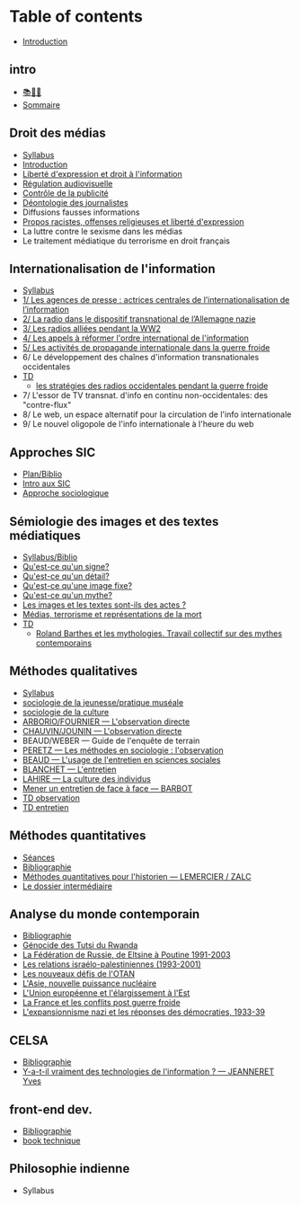 # Table of contents

* [Introduction](README.md)

## intro

* [📚🧠💢](intro/undefined.md)
* [Sommaire](intro/sommaire.md)

## Droit des médias

* [Syllabus](droit-des-medias/syllabus.md)
* [Introduction](droit-des-medias/introduction.md)
* [Liberté d'expression et droit à l'information](droit-des-medias/liberte-dexpression-et-droit-a-linformation.md)
* [Régulation audiovisuelle](droit-des-medias/regulation-audiovisuelle.md)
* [Contrôle de la publicité](droit-des-medias/controle-de-la-publicite.md)
* [Déontologie des journalistes](droit-des-medias/deontologie-des-journalistes.md)
* Diffusions fausses informations
* [Propos racistes, offenses religieuses et liberté d'expression](droit-des-medias/propos-racistes-offenses-religieuses-et-liberte-dexpression.md)
* La luttre contre le sexisme dans les médias
* Le traitement médiatique du terrorisme en droit français

## Internationalisation de l'information

* [Syllabus](internationalisation-de-linformation/syllabus.md)
* [1/ Les agences de presse : actrices centrales de l’internationalisation de l’information](internationalisation-de-linformation/1-les-agences-de-presse-actrices-centrales-de-linternationalisation-de-linformation.md)
* [2/ La radio dans le dispositif transnational de l’Allemagne nazie](internationalisation-de-linformation/2-la-radio-dans-le-dispositif-transnational-de-lallemagne-nazie.md)
* [3/ Les radios alliées pendant la WW2](internationalisation-de-linformation/3-les-radios-alliees-pendant-la-ww2.md)
* [4/ Les appels à réformer l'ordre international de l'information](internationalisation-de-linformation/4-les-appels-a-reformer-lordre-international-de-linformation.md)
* [5/ Les activités de propagande internationale dans la guerre froide](internationalisation-de-linformation/5-les-activites-de-propagande-internationale-dans-la-guerre-froide.md)
* 6/ Le développement des chaînes d'information transnationales occidentales
* [TD](internationalisation-de-linformation/td/README.md)
  * [les stratégies des radios occidentales pendant la guerre froide](internationalisation-de-linformation/td/les-strategies-des-radios-occidentales-pendant-la-guerre-froide.md)
* 7/ L'essor de TV transnat. d'info en continu non-occidentales: des "contre-flux"
* 8/ Le web, un espace alternatif pour la circulation de l'info internationale
* 9/ Le nouvel oligopole de l'info internationale à l'heure du web

## Approches SIC

* [Plan/Biblio](approches-sic/plan-biblio.md)
* [Intro aux SIC](approches-sic/intro-aux-sic.md)
* [Approche sociologique](approches-sic/approche-sociologique.md)

## Sémiologie des images et des textes médiatiques

* [Syllabus/Biblio](semiologie-des-images-et-des-textes-mediatiques/syllabus-biblio.md)
* [Qu'est-ce qu'un signe?](semiologie-des-images-et-des-textes-mediatiques/quest-ce-quun-signe.md)
* [Qu'est-ce qu'un détail?](semiologie-des-images-et-des-textes-mediatiques/quest-ce-quun-detail.md)
* [Qu'est-ce qu'une image fixe?](semiologie-des-images-et-des-textes-mediatiques/quest-ce-quune-image-fixe.md)
* [Qu'est-ce qu'un mythe?](semiologie-des-images-et-des-textes-mediatiques/quest-ce-quun-mythe.md)
* [Les images et les textes sont-ils des actes ?](semiologie-des-images-et-des-textes-mediatiques/les-images-et-les-textes-sont-ils-des-actes.md)
* [Médias, terrorisme et représentations de la mort](semiologie-des-images-et-des-textes-mediatiques/medias-terrorisme-et-representations-de-la-mort.md)
* [TD](semiologie-des-images-et-des-textes-mediatiques/td/README.md)
  * [Roland Barthes et les mythologies. Travail collectif sur des mythes contemporains](semiologie-des-images-et-des-textes-mediatiques/td/roland-barthes-et-les-mythologies.-travail-collectif-sur-des-mythes-contemporains.md)

## Méthodes qualitatives

* [Syllabus](methodes-qualitatives/syllabus.md)
* [sociologie de la jeunesse/pratique muséale](methodes-qualitatives/sociologie-de-la-jeunesse-pratique-museale.md)
* [sociologie de la culture](methodes-qualitatives/sociologie-de-la-culture.md)
* [ARBORIO/FOURNIER — L'observation directe](methodes-qualitatives/arborio-fournier-lobservation-directe.md)
* [CHAUVIN/JOUNIN — L'observation directe](methodes-qualitatives/chauvin-jounin-lobservation-directe.md)
* BEAUD/WEBER — Guide de l'enquête de terrain
* [PERETZ — Les méthodes en sociologie : l'observation](methodes-qualitatives/peretz-les-methodes-en-sociologie-lobservation.md)
* [BEAUD — L'usage de l'entretien en sciences sociales](methodes-qualitatives/beaud-lusage-de-lentretien-en-sciences-sociales.md)
* [BLANCHET — L'entretien](methodes-qualitatives/blanchet-lentretien.md)
* [LAHIRE — La culture des individus](methodes-qualitatives/lahire-la-culture-des-individus.md)
* [Mener un entretien de face à face — BARBOT](methodes-qualitatives/mener-un-entretien-de-face-a-face-barbot.md)
* [TD observation](methodes-qualitatives/td-observation.md)
* [TD entretien](methodes-qualitatives/td-entretien.md)

## Méthodes quantitatives

* [Séances](methodes-quantitatives/seances.md)
* [Bibliographie](methodes-quantitatives/bibliographie.md)
* [Méthodes quantitatives pour l'historien — LEMERCIER / ZALC](methodes-quantitatives/methodes-quantitatives-pour-lhistorien-lemercier-zalc.md)
* [Le dossier intermédiaire](methodes-quantitatives/le-dossier-intermediaire.md)

## Analyse du monde contemporain

* [Bibliographie](analyse-du-monde-contemporain/bibliographie.md)
* [Génocide des Tutsi du Rwanda](analyse-du-monde-contemporain/genocide-des-tutsi-du-rwanda.md)
* [La Fédération de Russie, de Eltsine à Poutine 1991-2003](analyse-du-monde-contemporain/la-federation-de-russie-de-eltsine-a-poutine-1991-2003.md)
* [Les relations israélo-palestiniennes \(1993-2001\)](analyse-du-monde-contemporain/les-relations-israelo-palestiniennes-1993-2001.md)
* [Les nouveaux défis de l'OTAN](analyse-du-monde-contemporain/les-nouveaux-defis-de-lotan.md)
* [L'Asie, nouvelle puissance nucléaire](analyse-du-monde-contemporain/lasie-nouvelle-puissance-nucleaire.md)
* [L'Union européenne et l'élargissement à l'Est](analyse-du-monde-contemporain/lunion-europeenne-et-lelargissement-a-lest.md)
* [La France et les conflits post guerre froide](analyse-du-monde-contemporain/la-france-et-les-conflits-post-guerre-froide.md)
* [L'expansionnisme nazi et les réponses des démocraties, 1933-39](analyse-du-monde-contemporain/lexpansionnisme-nazi-et-les-reponses-des-democraties-1933-39.md)

## CELSA

* [Bibliographie](celsa/bibliographie.md)
* [Y-a-t-il vraiment des technologies de l'information ? — JEANNERET Yves](celsa/y-a-t-il-vraiment-des-technologies-de-linformation-jeanneret-yves.md)

## front-end dev.

* [Bibliographie](front-end-dev./bibliographie.md)
* [book technique](front-end-dev./book-technique.md)

## Philosophie indienne

* Syllabus


